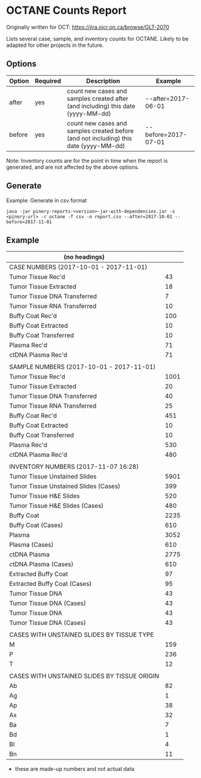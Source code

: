 # OCTANE Counts Report

Originally written for OCT: https://jira.oicr.on.ca/browse/GLT-2070

Lists several case, sample, and inventory counts for OCTANE. Likely to be adapted for other projects in the future.

## Options

| Option | Required | Description | Example |
|--------|----------|-------------|---------|
| after | yes | count new cases and samples created after (and including) this date (yyyy-MM-dd) | --after=2017-06-01 |
| before | yes | count new cases and samples created before (and not including) this date (yyyy-MM-dd) | --before=2017-07-01 |

Note: Inventory counts are for the point in time when the report is generated, and are not affected by the above options.

## Generate

Example: Generate in csv format

```
java -jar pinery-reports-<version>-jar-with-dependencies.jar -s <pinery-url> -r octane -f csv -o report.csv --after=2017-10-01 --before=2017-11-01
```

## Example

| (no headings) |   |
|---------------|---|
|CASE NUMBERS (2017-10-01 - 2017-11-01)||
|Tumor Tissue Rec'd|43|
|Tumor Tissue Extracted|18|
|Tumor Tissue DNA Transferred|7|
|Tumor Tissue RNA Transferred|10|
|Buffy Coat Rec'd|100|
|Buffy Coat Extracted|10|
|Buffy Coat Transferred|10|
|Plasma Rec'd|71|
|ctDNA Plasma Rec'd|71|
|||
|SAMPLE NUMBERS (2017-10-01 - 2017-11-01)||
|Tumor Tissue Rec'd|1001|
|Tumor Tissue Extracted|20|
|Tumor Tissue DNA Transferred|40|
|Tumor Tissue RNA Transferred|25|
|Buffy Coat Rec'd|451|
|Buffy Coat Extracted|10|
|Buffy Coat Transferred|10|
|Plasma Rec'd|530|
|ctDNA Plasma Rec'd|480|
|||
|INVENTORY NUMBERS (2017-11-07 16:28)||
|Tumor Tissue Unstained Slides|5901|
|Tumor Tissue Unstained Slides (Cases)|399|
|Tumor Tissue H&E Slides|520|
|Tumor Tissue H&E Slides (Cases)|480|
|Buffy Coat|2235|
|Buffy Coat (Cases)|610|
|Plasma|3052|
|Plasma (Cases)|610|
|ctDNA Plasma|2775|
|ctDNA Plasma (Cases)|610|
|Extracted Buffy Coat|97|
|Extracted Buffy Coat (Cases)|95|
|Tumor Tissue DNA|43|
|Tumor Tissue DNA (Cases)|43|
|Tumor Tissue DNA|43|
|Tumor Tissue DNA (Cases)|43|
|||
|CASES WITH UNSTAINED SLIDES BY TISSUE TYPE||
|M|159|
|P|236|
|T|12|
|||
|CASES WITH UNSTAINED SLIDES BY TISSUE ORIGIN||
|Ab|82|
|Ag|1|
|Ap|38|
|Ax|32|
|Ba|7|
|Bd|1|
|Bl|4|
|Bn|11|

* these are made-up numbers and not actual data
